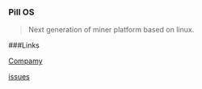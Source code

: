 ### Pill OS

>  Next generation of miner platform based on linux.


###Links

[Compamy](https://sarkesh.org/)

[issues](https://github.com/morrning/pill/issues)
